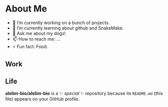 # About Me
<!--- <picture>
<source media="(prefers-color-scheme: dark)" srcset="https://user-images.githubusercontent.com/25423296/163456776-7f95b81a-f1ed-45f7-b7ab-8fa810d529fa.png"> 
<source media="(prefers-color-scheme: light)" srcset="https://user-images.githubusercontent.com/25423296/163456779-a8556205-d0a5-45e2-ac17-42d089e3c3f8.png"> 
 <img alt="Shows an illustrated sun in light mode and a moon with stars in dark mode." src="https://user-images.githubusercontent.com/25423296/163456779-a8556205-d0a5-45e2-ac17-42d089e3c3f8.png">
</picture> --->

- 🔭 I’m currently working on a bunch of projects.
- 🌱 I’m currently learning about github and SnakeMake.
- 💬 Ask me about my dogs!
- 📫 How to reach me: ...
- ⚡ Fun fact: Food.
## Work

## Life




**alelim-bio/alelim-bio** is a ✨ _special_ ✨ repository because its `README.md` (this file) appears on your GitHub profile.

